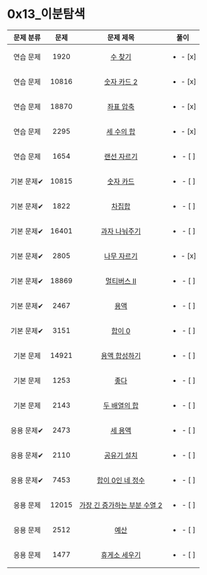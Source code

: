 # 0x13_이분탐색

| 문제 분류 | 문제 | 문제 제목 | 풀이 |
| :--: | :--: | :--: | :--: |
| 연습 문제 | 1920 | [수 찾기](https://www.acmicpc.net/problem/1920) | <ul><li>- [x] </li></ul> |
| 연습 문제 | 10816 | [숫자 카드 2](https://www.acmicpc.net/problem/10816) | <ul><li>- [x] </li></ul> |
| 연습 문제 | 18870 | [좌표 압축](https://www.acmicpc.net/problem/18870) | <ul><li>- [x] </li></ul> |
| 연습 문제 | 2295 | [세 수의 합](https://www.acmicpc.net/problem/2295) | <ul><li>- [x] </li></ul> |
| 연습 문제 | 1654 | [랜선 자르기](https://www.acmicpc.net/problem/1654) | <ul><li>- [ ] </li></ul> |
| 기본 문제✔ | 10815 | [숫자 카드](https://www.acmicpc.net/problem/10815) | <ul><li>- [ ] </li></ul> |
| 기본 문제✔ | 1822 | [차집합](https://www.acmicpc.net/problem/1822) | <ul><li>- [ ] </li></ul> |
| 기본 문제✔ | 16401 | [과자 나눠주기](https://www.acmicpc.net/problem/16401) | <ul><li>- [ ] </li></ul> |
| 기본 문제✔ | 2805 | [나무 자르기](https://www.acmicpc.net/problem/2805) | <ul><li>- [x] </li></ul> |
| 기본 문제✔ | 18869 | [멀티버스 Ⅱ](https://www.acmicpc.net/problem/18869) | <ul><li>- [ ] </li></ul> |
| 기본 문제✔ | 2467 | [용액](https://www.acmicpc.net/problem/2467) | <ul><li>- [ ] </li></ul> |
| 기본 문제✔ | 3151 | [합이 0](https://www.acmicpc.net/problem/3151) | <ul><li>- [ ] </li></ul> |
| 기본 문제 | 14921 | [용액 합성하기](https://www.acmicpc.net/problem/14921) | <ul><li>- [ ] </li></ul> |
| 기본 문제 | 1253 | [좋다](https://www.acmicpc.net/problem/1253) | <ul><li>- [ ] </li></ul> |
| 기본 문제 | 2143 | [두 배열의 합](https://www.acmicpc.net/problem/2143) | <ul><li>- [ ] </li></ul> |
| 응용 문제✔ | 2473 | [세 용액](https://www.acmicpc.net/problem/2473) | <ul><li>- [ ] </li></ul> |
| 응용 문제✔ | 2110 | [공유기 설치](https://www.acmicpc.net/problem/2110) | <ul><li>- [ ] </li></ul> |
| 응용 문제✔ | 7453 | [합이 0인 네 정수](https://www.acmicpc.net/problem/7453) | <ul><li>- [ ] </li></ul> |
| 응용 문제 | 12015 | [가장 긴 증가하는 부분 수열 2](https://www.acmicpc.net/problem/12015) | <ul><li>- [ ] </li></ul> |
| 응용 문제 | 2512 | [예산](https://www.acmicpc.net/problem/2512) | <ul><li>- [ ] </li></ul> |
| 응용 문제 | 1477 | [휴게소 세우기](https://www.acmicpc.net/problem/1477) | <ul><li>- [ ] </li></ul> |

